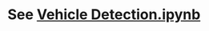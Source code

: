 # See [Vehicle Detection.ipynb](https://github.com/shobhitg/CarND-Vehicle-Detection/blob/master/Vehicle%20Detection.ipynb)
